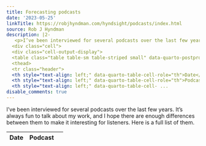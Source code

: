 ```yaml
---
title: Forecasting podcasts
date: '2023-05-25'
linkTitle: https://robjhyndman.com/hyndsight/podcasts/index.html
source: Rob J Hyndman
description: |2-
   <p>I’ve been interviewed for several podcasts over the last few years. It’s always fun to talk about my work, and I hope there are enough differences between them to make it interesting for listeners. Here is a full list of them.</p>
  <div class="cell">
  <div class="cell-output-display">
  <table class="table table-sm table-striped small" data-quarto-postprocess="true">
  <thead>
  <tr class="header">
  <th style="text-align: left;" data-quarto-table-cell-role="th">Date</th>
  <th style="text-align: left;" data-quarto-table-cell-role="th">Podcast</th>
  <th style="text-align: left;" data-quarto-table-cell- ...
disable_comments: true
---
```

 <p>I’ve been interviewed for several podcasts over the last few years. It’s always fun to talk about my work, and I hope there are enough differences between them to make it interesting for listeners. Here is a full list of them.</p>
<div class="cell">
<div class="cell-output-display">
<table class="table table-sm table-striped small" data-quarto-postprocess="true">
<thead>
<tr class="header">
<th style="text-align: left;" data-quarto-table-cell-role="th">Date</th>
<th style="text-align: left;" data-quarto-table-cell-role="th">Podcast</th>
<th style="text-align: left;" data-quarto-table-cell- ...